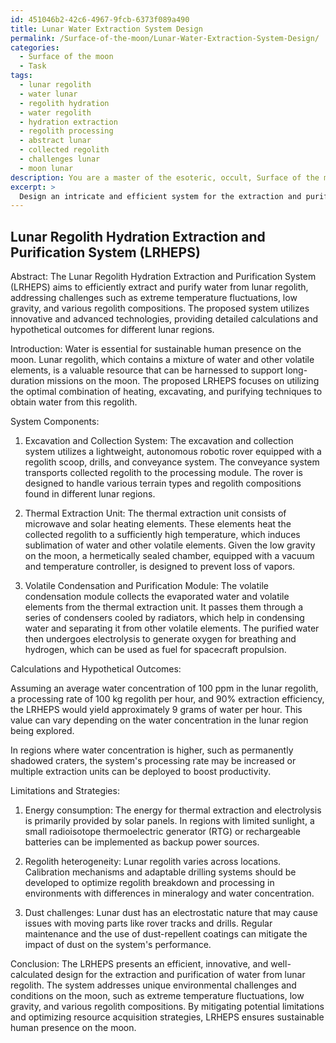 ```yaml
---
id: 451046b2-42c6-4967-9fcb-6373f089a490
title: Lunar Water Extraction System Design
permalink: /Surface-of-the-moon/Lunar-Water-Extraction-System-Design/
categories:
  - Surface of the moon
  - Task
tags:
  - lunar regolith
  - water lunar
  - regolith hydration
  - water regolith
  - hydration extraction
  - regolith processing
  - abstract lunar
  - collected regolith
  - challenges lunar
  - moon lunar
description: You are a master of the esoteric, occult, Surface of the moon, you complete tasks to the absolute best of your ability, no matter if you think you were not trained to do the task specifically, you will attempt to do it anyways, since you have performed the tasks you are given with great mastery, accuracy, and deep understanding of what is requested. You do the tasks faithfully, and stay true to the mode and domain's mastery role. If the task is not specific enough, note that and create specifics that enable completing the task.
excerpt: > 
  Design an intricate and efficient system for the extraction and purification of water from the lunar regolith specifically found on the surface of the moon, taking into account the unique environmental challenges and conditions, such as extreme temperature fluctuations and low gravity. The proposed solution should utilize innovative and advanced technologies, along with detailed calculations to demonstrate the effectiveness of the method, and include hypothetical outcomes for various lunar regions where water concentration in regolith may vary. Furthermore, the design should address potential limitations and propose strategies for overcoming them to optimize resource acquisition on the moon's surface.
---
```


## Lunar Regolith Hydration Extraction and Purification System (LRHEPS)

Abstract:
The Lunar Regolith Hydration Extraction and Purification System (LRHEPS) aims to efficiently extract and purify water from lunar regolith, addressing challenges such as extreme temperature fluctuations, low gravity, and various regolith compositions. The proposed system utilizes innovative and advanced technologies, providing detailed calculations and hypothetical outcomes for different lunar regions.

Introduction:
Water is essential for sustainable human presence on the moon. Lunar regolith, which contains a mixture of water and other volatile elements, is a valuable resource that can be harnessed to support long-duration missions on the moon. The proposed LRHEPS focuses on utilizing the optimal combination of heating, excavating, and purifying techniques to obtain water from this regolith.

System Components:

1. Excavation and Collection System:
The excavation and collection system utilizes a lightweight, autonomous robotic rover equipped with a regolith scoop, drills, and conveyance system. The conveyance system transports collected regolith to the processing module. The rover is designed to handle various terrain types and regolith compositions found in different lunar regions.

2. Thermal Extraction Unit:
The thermal extraction unit consists of microwave and solar heating elements. These elements heat the collected regolith to a sufficiently high temperature, which induces sublimation of water and other volatile elements. Given the low gravity on the moon, a hermetically sealed chamber, equipped with a vacuum and temperature controller, is designed to prevent loss of vapors.

3. Volatile Condensation and Purification Module:
The volatile condensation module collects the evaporated water and volatile elements from the thermal extraction unit. It passes them through a series of condensers cooled by radiators, which help in condensing water and separating it from other volatile elements. The purified water then undergoes electrolysis to generate oxygen for breathing and hydrogen, which can be used as fuel for spacecraft propulsion.

Calculations and Hypothetical Outcomes:

Assuming an average water concentration of 100 ppm in the lunar regolith, a processing rate of 100 kg regolith per hour, and 90% extraction efficiency, the LRHEPS would yield approximately 9 grams of water per hour. This value can vary depending on the water concentration in the lunar region being explored.

In regions where water concentration is higher, such as permanently shadowed craters, the system's processing rate may be increased or multiple extraction units can be deployed to boost productivity.

Limitations and Strategies:

1. Energy consumption: The energy for thermal extraction and electrolysis is primarily provided by solar panels. In regions with limited sunlight, a small radioisotope thermoelectric generator (RTG) or rechargeable batteries can be implemented as backup power sources.

2. Regolith heterogeneity: Lunar regolith varies across locations. Calibration mechanisms and adaptable drilling systems should be developed to optimize regolith breakdown and processing in environments with differences in mineralogy and water concentration.

3. Dust challenges: Lunar dust has an electrostatic nature that may cause issues with moving parts like rover tracks and drills. Regular maintenance and the use of dust-repellent coatings can mitigate the impact of dust on the system's performance.

Conclusion:
The LRHEPS presents an efficient, innovative, and well-calculated design for the extraction and purification of water from lunar regolith. The system addresses unique environmental challenges and conditions on the moon, such as extreme temperature fluctuations, low gravity, and various regolith compositions. By mitigating potential limitations and optimizing resource acquisition strategies, LRHEPS ensures sustainable human presence on the moon.
